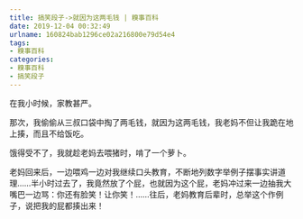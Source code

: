 ```yaml
---
title: 搞笑段子->就因为这两毛钱 | 糗事百科
date: 2019-12-04 00:32:49
urlname: 160824bab1296ce02a216800e79d54e4
tags: 
- 糗事百科
categories:
- 糗事百科
- 搞笑段子
---
```

在我小时候，家教甚严。

那次，我偷偷从三叔口袋中掏了两毛钱，就因为这两毛钱，我老妈不但让我跪在地上揍，而且不给饭吃。

饿得受不了，我就趁老妈去喂猪时，啃了一个萝卜。

老妈回来后，一边喂鸡一边对我继续口头教育，不断地列数字举例子摆事实讲道理……半小时过去了，我竟然放了个屁，也就因为这个屁，老妈冲过来一边抽我大嘴巴一边骂：你还有脸笑！让你笑！……往后，老妈教育后辈时，总举这个作例子，说把我的屁都揍出来！


